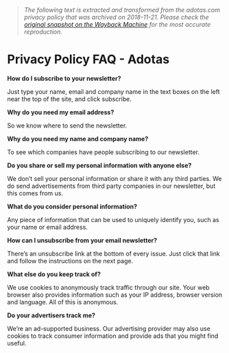 > *The following text is extracted and transformed from the adotas.com privacy policy that was archived on 2018-11-21. Please check the [original snapshot on the Wayback Machine](https://web.archive.org/web/20181121181429id_/http%3A//www.adotas.com/privacy-policy) for the most accurate reproduction.*

# Privacy Policy FAQ - Adotas

**How do I subscribe to your newsletter?**

Just type your name, email and company name in the text boxes on the left near the top of the site, and click subscribe.

**Why do you need my email address?**

So we know where to send the newsletter.

**Why do you need my name and company name?**

To see which companies have people subscribing to our newsletter.

**Do you share or sell my personal information with anyone else?**

We don’t sell your personal information or share it with any third parties. We do send advertisements from third party companies in our newsletter, but this comes from us.

**What do you consider personal information?**

Any piece of information that can be used to uniquely identify you, such as your name or email address.

**How can I unsubscribe from your email newsletter?**

There’s an unsubscribe link at the bottom of every issue. Just click that link and follow the instructions on the next page.

**What else do you keep track of?**

We use cookies to anonymously track traffic through our site. Your web browser also provides information such as your IP address, browser version and language. All of this is anonymous.

**Do your advertisers track me?**

We’re an ad-supported business. Our advertising provider may also use cookies to track consumer information and provide ads that you might find useful.
